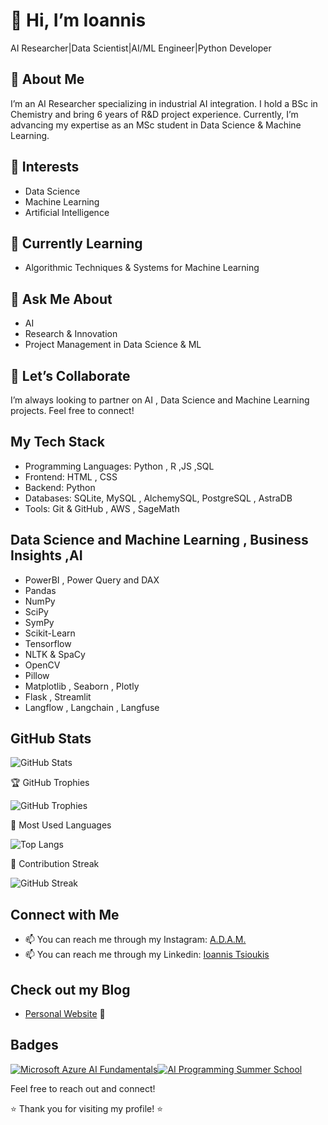 # 👋 Hi, I’m Ioannis 
AI Researcher|Data Scientist|AI/ML Engineer|Python Developer

## 🧪 About Me
I’m an AI Researcher specializing in industrial AI integration. I hold a BSc in Chemistry and bring 6 years of R&D project experience. Currently, I’m advancing my expertise as an MSc student in Data Science & Machine Learning.

## 👀 Interests
- Data Science  
- Machine Learning  
- Artificial Intelligence  

## 🌱 Currently Learning
- Algorithmic Techniques & Systems for Machine Learning  

## 💬 Ask Me About
- AI 
- Research & Innovation  
- Project Management in Data Science & ML  

## 🤝 Let’s Collaborate
I’m always looking to partner on AI , Data Science and Machine Learning projects. Feel free to connect!  

## My Tech Stack
- Programming Languages: Python , R ,JS ,SQL 
- Frontend: HTML , CSS
- Backend: Python 
- Databases: SQLite, MySQL , AlchemySQL, PostgreSQL , AstraDB
- Tools: Git & GitHub , AWS , SageMath 

## Data Science and Machine Learning , Business Insights ,AI
- PowerBI , Power Query and DAX
- Pandas
- NumPy
- SciPy
- SymPy
- Scikit-Learn
- Tensorflow
- NLTK & SpaCy
- OpenCV
- Pillow
- Matplotlib , Seaborn , Plotly
- Flask , Streamlit
- Langflow , Langchain , Langfuse 


## GitHub Stats

![GitHub Stats](https://github-readme-stats.vercel.app/api?username=PyDevIan&show_icons=true&count_private=true&cache_seconds=1800&v=#)

🏆 GitHub Trophies

![GitHub Trophies](https://github-profile-trophy.vercel.app/?username=PyDevIan&theme=gruvbox)

🔁 Most Used Languages

![Top Langs](https://github-readme-stats.vercel.app/api/top-langs/?username=PyDevIan&layout=compact&langs_count=6&cache_seconds=1800&v=2)


🔗 Contribution Streak

![GitHub Streak](https://github-readme-streak-stats.herokuapp.com/?user=PyDevIan&theme=dark&date_format=M%20j%5B%2C%20Y%5D)



## Connect with Me

- 📫 You can reach me through my Instagram: [A.D.A.M.](https://www.instagram.com/adam_ai_ml?igsh=Z2Y5c3YycWFjeGdy)
- 📫 You can reach me through my Linkedin: [Ioannis Tsioukis](https://www.linkedin.com/in/ioannis-tsioukis/)

## Check out my Blog
- [Personal Website](https://pydevian.github.io/BlogWebsite/) 🚀 

## Badges

[![Microsoft Azure AI Fundamentals](https://images.credly.com/size/110x110/images/4136ced8-75d5-4afb-8677-40b6236e2672/azure-ai-fundamentals-600x600.png)](https://www.credly.com/badges/0c5e3fb1-5ce6-4bd5-ae4c-42f4b379bf85/public_url)[![AI Programming Summer School](https://images.credly.com/size/110x110/images/394d73b4-2476-4602-a264-fcf1bcd6f441/image.png)](https://www.credly.com/badges/20c28810-2300-4cc6-af43-14b83fce8ef0/public_url)

Feel free to reach out and connect!

⭐️ Thank you for visiting my profile! ⭐️

